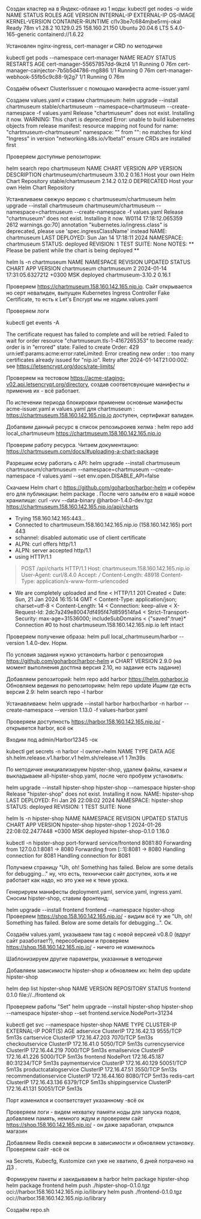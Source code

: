 Создан кластер на в Яндекс-облаке из 1 ноды:
kubectl get nodes -o wide
NAME                        STATUS   ROLES    AGE   VERSION   INTERNAL-IP   EXTERNAL-IP      OS-IMAGE             KERNEL-VERSION      CONTAINER-RUNTIME
cl1v3be7c684mjbe5rmj-okal   Ready    <none>   78m   v1.28.2   10.129.0.25   158.160.21.150   Ubuntu 20.04.6 LTS   5.4.0-165-generic   containerd://1.6.22


Установлен nginx-ingress, cert-manager и CRD по методичке

kubectl get pods --namespace cert-manager
NAME                                       READY   STATUS    RESTARTS   AGE
cert-manager-55657857dd-9kzt4              1/1     Running   0          76m
cert-manager-cainjector-7b5b5d4786-mg886   1/1     Running   0          76m
cert-manager-webhook-55fb5c9c88-9j2g7      1/1     Running   0          76m

Создаём объект ClusterIssuer с помощью манифеста acme-issuer.yaml  

Создаем values.yaml и ставим  сhartmuseum:
helm upgrade --install chartmuseum stable/chartmuseum --namespace=chartmuseum --create-namespace -f values.yaml
Release "chartmuseum" does not exist. Installing it now.
WARNING: This chart is deprecated
Error: unable to build kubernetes objects from release manifest: resource mapping not found for name: "chartmuseum-chartmuseum" namespace: "" from "": no matches for kind "Ingress" in version "networking.k8s.io/v1beta1"
ensure CRDs are installed first

Проверяем доступные репозитории:

helm search repo chartmuseum
NAME                    CHART VERSION   APP VERSION     DESCRIPTION
chartmuseum/chartmuseum 3.10.2          0.16.1          Host your own Helm Chart Repository
stable/chartmuseum      2.14.2          0.12.0          DEPRECATED Host your own Helm Chart Repository

Устанвливаем свежую версию с chartmuseum/chartmuseum
helm upgrade --install chartmuseum chartmuseum/chartmuseum --namespace=chartmuseum --create-namespace -f values.yaml
Release "chartmuseum" does not exist. Installing it now.
W0114 17:18:12.065359    2612 warnings.go:70] annotation "kubernetes.io/ingress.class" is deprecated, please use 'spec.ingressClassName' instead
NAME: chartmuseum
LAST DEPLOYED: Sun Jan 14 17:18:11 2024
NAMESPACE: chartmuseum
STATUS: deployed
REVISION: 1
TEST SUITE: None
NOTES:
** Please be patient while the chart is being deployed **

helm ls -n chartmuseum
NAME            NAMESPACE       REVISION        UPDATED                                 STATUS          CHART                   APP VERSION
chartmuseum     chartmuseum     2               2024-01-14 17:31:05.6327212 +0300 MSK   deployed        chartmuseum-3.10.2      0.16.1


Проверяем https://chartmuseum.158.160.142.165.nip.io. Сайт открывается но серт невалиден, выпущен Kubernetes Ingress Controller Fake Certificate, то есть к Let's Encrypt мы не ходим.values.yaml

Проверяем логи

 kubectl get events -A  

 The certificate request has failed to complete and will be retried: Failed to wait for order resource "chartmuseum.tls-1-4167265353" to become ready: order is in "errored" state: Failed to create Order: 429 urn:ietf:params:acme:error:rateLimited: Error creating new order :: too many certificates already issued for "nip.io". Retry after 2024-01-14T21:00:00Z: see https://letsencrypt.org/docs/rate-limits/

 Проверяем на тестовом https://acme-staging-v02.api.letsencrypt.org/directory, создав соответсвующие манифесты и применив их - всё работает.

 По истечении периода блокировки применем основные манифесты acme-issuer.yaml и values.yaml для chartmuseum  : https://chartmuseum.158.160.142.165.nip.io доступен, сертификат валиден.

Добапвим данный ресурс в список репозиьроиев хелма :  helm repo add local_chartmuseum https://chartmuseum.158.160.142.165.nip.io

Проверим работу ресурса. Читаем документацию: https://chartmuseum.com/docs/#uploading-a-chart-package

Разрешим есму работать с API:
helm upgrade --install chartmuseum chartmuseum/chartmuseum --namespace=chartmuseum --create-namespace -f values.yaml --set env.open.DISABLE_API=false

Скачаем Helm chart c https://github.com/goharbor/harbor-helm и соберём его для публикации: helm package .
После чего зальём его в нашё новое хранилище: 
curl -vvv --data-binary @harbor-1.4.0-dev.tgz  https://chartmuseum.158.160.142.165.nip.io/api/charts

*   Trying 158.160.142.165:443...
* Connected to chartmuseum.158.160.142.165.nip.io (158.160.142.165) port 443
* schannel: disabled automatic use of client certificate
* ALPN: curl offers http/1.1
* ALPN: server accepted http/1.1
* using HTTP/1.1
> POST /api/charts HTTP/1.1
> Host: chartmuseum.158.160.142.165.nip.io
> User-Agent: curl/8.4.0
> Accept: */*
> Content-Length: 48918
> Content-Type: application/x-www-form-urlencoded
>
* We are completely uploaded and fine
< HTTP/1.1 201 Created
< Date: Sun, 21 Jan 2024 16:15:14 GMT
< Content-Type: application/json; charset=utf-8
< Content-Length: 14
< Connection: keep-alive
< X-Request-Id: 2dc7a249e80047df495f47d859514fa4
< Strict-Transport-Security: max-age=31536000; includeSubDomains
<
{"saved":true}* Connection #0 to host chartmuseum.158.160.142.165.nip.io left intact

Проверяем получение образа: helm pull local_chartmuseum/harbor --version 1.4.0-dev. Норм. 


По условия задания нужно установить harbor с репозитория https://github.com/goharbor/harbor-helm и CHART VERSION 2.9.0 (на момент выполнения достпна версия 2.10, но задание есть задание)

Добавляем репозиторий: helm repo add harbor https://helm.goharbor.io
Обновляем ведения по репозиториям: helm repo update
Ищим где есть версия 2.9: helm search repo -l harbor

Устанавливаем: helm upgrade --install harbor harbor/harbor -n harbor --create-namespace --version 1.13.0 -f values-harbor.yaml

Проверяем доступность https://harbor.158.160.142.165.nip.io/ - открывется harbor, всё ок

Входим под admin/Harbor12345 -ок

kubectl get secrets -n harbor -l owner=helm
NAME                           TYPE                 DATA   AGE
sh.helm.release.v1.harbor.v1   helm.sh/release.v1   1      7m39s

По методичке инициализируем hipster-shop, удалем файлы, качаем и выкладываем all-hipster-shop.yaml, после чего пробуем установить:

 helm upgrade --install hipster-shop hipster-shop --namespace hipster-shop
Release "hipster-shop" does not exist. Installing it now.
NAME: hipster-shop
LAST DEPLOYED: Fri Jan 26 22:08:02 2024
NAMESPACE: hipster-shop
STATUS: deployed
REVISION: 1
TEST SUITE: None


helm ls -n hipster-shop
NAME            NAMESPACE       REVISION        UPDATED                                 STATUS          CHART                   APP VERSION
hipster-shop    hipster-shop    1               2024-01-26 22:08:02.2477448 +0300 MSK   deployed        hipster-shop-0.1.0      1.16.0

kubectl -n hipster-shop port-forward service/frontend 8081:80
Forwarding from 127.0.0.1:8081 -> 8080
Forwarding from [::1]:8081 -> 8080
Handling connection for 8081
Handling connection for 8081

Получаем страницу "Uh, oh! Something has failed. Below are some details for debugging..." ну, что есть, технически сайт доступен, хоть и не работает как надо, но это уже не к теме урока.

Генерируем манифесты deployment.yaml, service.yaml, ingress.yaml. Сносим  hipster-shop, ставим фронтенд:

helm upgrade --install frontend frontend --namespace hipster-shop
Проверяем https://shop.158.160.142.165.nip.io/ - видим всё ту же "Uh, oh! Something has failed. Below are some details for debugging...". Ок.


Создаём values.yaml, указываем там tag c новой версией v0.8.0 (вдруг сайт разаботает?), пересобираем и проверяем https://shop.158.160.142.165.nip.io/ - ничего не изменилось

Шаблонизируем другие параметры, указанные в методичке

Добавляем зависимости hipster-shop и обновляем их:
helm dep update hipster-shop

helm dep list hipster-shop
NAME            VERSION REPOSITORY              STATUS
frontend        0.1.0   file://../frontend      ok

Проверяем работы "Set" 
helm upgrade --install hipster-shop hipster-shop --namespace hipster-shop --set frontend.service.NodePort=31234

kubectl get svc --namespace hipster-shop
NAME                    TYPE        CLUSTER-IP      EXTERNAL-IP   PORT(S)        AGE
adservice               ClusterIP   172.16.42.13    <none>        9555/TCP       5m13s
cartservice             ClusterIP   172.16.47.203   <none>        7070/TCP       5m13s
checkoutservice         ClusterIP   172.16.41.0     <none>        5050/TCP       5m13s
currencyservice         ClusterIP   172.16.44.219   <none>        7000/TCP       5m13s
emailservice            ClusterIP   172.16.41.226   <none>        5000/TCP       5m13s
frontend                NodePort    172.16.45.187   <none>        80:31234/TCP   5m13s
paymentservice          ClusterIP   172.16.40.129   <none>        50051/TCP      5m13s
productcatalogservice   ClusterIP   172.16.47.51    <none>        3550/TCP       5m13s
recommendationservice   ClusterIP   172.16.44.160   <none>        8080/TCP       5m13s
redis-cart              ClusterIP   172.16.43.136   <none>        6379/TCP       5m13s
shippingservice         ClusterIP   172.16.41.131   <none>        50051/TCP      5m13s

Порт изменился и соответствует указанному -всё ок

Проверяем логи - видем нехватку памяти ноды для запуска подов, добавляем память, немного ждум и проверяем сайт https://shop.158.160.142.165.nip.io/ - он даже заработал, открылся магазин

Добавляем Redis свежей версии в зависимости и обновляем установку. Проверяем сайт -всё ок


на Secrets, Kubecfg, Kustomize  сил уже не хватило, 6 дней потрачено на ДЗ . 

Формируем  пакеты и закидывавем в harbor
helm package hipster-shop
helm package frontend
helm push ./hipster-shop-0.1.0.tgz oci://harbor.158.160.142.165.nip.io/library
helm push ./frontend-0.1.0.tgz oci://harbor.158.160.142.165.nip.io/library

Создаём repo.sh




